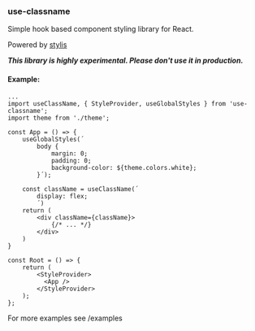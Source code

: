 ### use-classname
Simple hook based component styling library for React. 

Powered by [stylis](https://www.npmjs.com/package/stylis) 

***This library is highly experimental. Please don't use it in production.***

#### Example:
```
...
import useClassName, { StyleProvider, useGlobalStyles } from 'use-classname';
import theme from './theme';

const App = () => {
    useGlobalStyles(´
        body {
            margin: 0;
            padding: 0;
            background-color: ${theme.colors.white};
        }´);
    
    const className = useClassName(´
        display: flex;
        ´)
    return (
        <div className={className}>
            {/* ... */}
        </div>
    )
}

const Root = () => {
    return (
        <StyleProvider>
          <App />
        </StyleProvider>
    );
};
```
For more examples see /examples